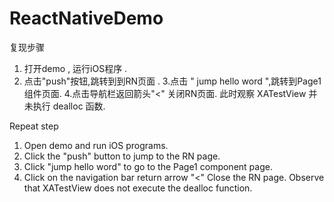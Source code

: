 # ReactNativeDemo

复现步骤 
 1. 打开demo , 运行iOS程序 .
 2. 点击"push"按钮,跳转到到RN页面 . 
 3.点击 " jump hello word ",跳转到Page1 组件页面.
 4.点击导航栏返回箭头"<" 关闭RN页面. 此时观察 XATestView 并未执行 dealloc 函数.

Repeat step
1. Open demo and run iOS programs.
2. Click the "push" button to jump to the RN page.
3. Click "jump hello word" to go to the Page1 component page.
4. Click on the navigation bar return arrow "<" Close the RN page. Observe that XATestView does not execute the dealloc function.
